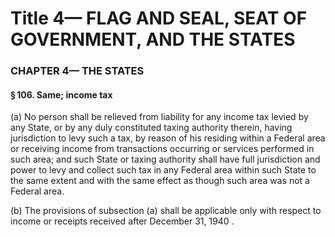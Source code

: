 
# Title 4— FLAG AND SEAL, SEAT OF GOVERNMENT, AND THE STATES
### CHAPTER 4— THE STATES
#### § 106. Same; income tax

(a) No person shall be relieved from liability for any income tax levied by any State, or by any duly constituted taxing authority therein, having jurisdiction to levy such a tax, by reason of his residing within a Federal area or receiving income from transactions occurring or services performed in such area; and such State or taxing authority shall have full jurisdiction and power to levy and collect such tax in any Federal area within such State to the same extent and with the same effect as though such area was not a Federal area.

(b) The provisions of subsection (a) shall be applicable only with respect to income or receipts received after December 31, 1940 .
